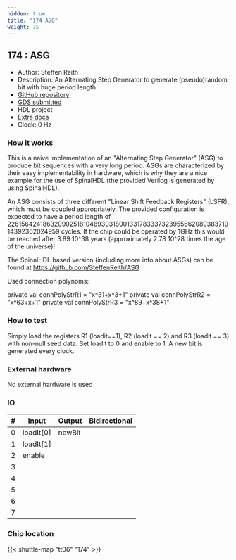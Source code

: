 ```yaml
---
hidden: true
title: "174 ASG"
weight: 75
---
```


## 174 : ASG

* Author: Steffen Reith
* Description: An Alternating Step Generator to generate (pseudo)random bit with huge period length
* [GitHub repository](https://github.com/SteffenReith/TT06_ASG)
* [GDS submitted](https://github.com/SteffenReith/TT06_ASG/actions/runs/8745363637)
* HDL project
* [Extra docs]()
* Clock: 0 Hz

<!---

This file is used to generate your project datasheet. Please fill in the information below and delete any unused
sections.

You can also include images in this folder and reference them in the markdown. Each image must be less than
512 kb in size, and the combined size of all images must be less than 1 MB.
-->


### How it works

This is a naive implementation of an "Alternating Step Generator" (ASG) to produce bit sequences with a very long period. ASGs are characterized by their easy implementability in hardware, which is why they are a nice example for the use of SpinalHDL (the provided Verilog is generated by using SpinalHDL).

An ASG consists of three different "Linear Shift Feedback Registers" (LSFR), which must be coupled appropriately. The provided configuration is expected to have
a period length of 226156424186320902518104893031800133178333732395566208938371914392362024959 cycles. If the chip could be operated by 1GHz this would be reached
after 3.89 10^38 years (approximately 2.78 10^28 times the age of the universe)!

The SpinalHDL based version (including more info about ASGs) can be found at https://github.com/SteffenReith/ASG

Used connection polynoms:

private val connPolyStrR1 = "x^31+x^3+1"
private val connPolyStrR2 = "x^63+x+1"
private val connPolyStrR3 = "x^89+x^38+1"

### How to test

Simply load the registers R1 (loadit==1), R2 (loadit == 2) and R3 (loadit == 3) with non-null seed data. Set loadit to 0 and enable to 1. A new bit is generated
every clock.

### External hardware

No external hardware is used


### IO

| #             | Input    | Output   | Bidirectional   |
| ------------- | -------- | -------- | --------------- |
| 0 | loadIt[0]  | newBit  |         |
| 1 | loadIt[1]  |   |         |
| 2 | enable  |   |         |
| 3 |   |   |         |
| 4 |   |   |         |
| 5 |   |   |         |
| 6 |   |   |         |
| 7 |   |   |         |


### Chip location

{{< shuttle-map "tt06" "174" >}}

